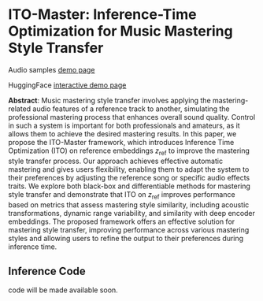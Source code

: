 # ITO-Master: Inference-Time Optimization for Music Mastering Style Transfer

Audio samples [demo page](https://tinyurl.com/ITO-Master)

HuggingFace [interactive demo page](https://huggingface.co/spaces/jhtonyKoo/ITO-Master) 

**Abstract**: Music mastering style transfer involves applying the mastering-related audio features of a reference track to another, simulating the professional mastering process that enhances overall sound quality. Control in such a system is important for both professionals and amateurs, as it allows them to achieve the desired mastering results. In this paper, we propose the ITO-Master framework, which introduces Inference Time Optimization (ITO) on reference embeddings $z_{\text{ref}}$ to improve the mastering style transfer process. Our approach achieves effective automatic mastering and gives users flexibility, enabling them to adapt the system to their preferences by adjusting the reference song or specific audio effects traits. We explore both black-box and differentiable methods for mastering style transfer and demonstrate that ITO on $z_{\text{ref}}$ improves performance based on metrics that assess mastering style similarity, including acoustic transformations, dynamic range variability, and similarity with deep encoder embeddings. The proposed framework offers an effective solution for mastering style transfer, improving performance across various mastering styles and allowing users to refine the output to their preferences during inference time.


## Inference Code
code will be made available soon.
